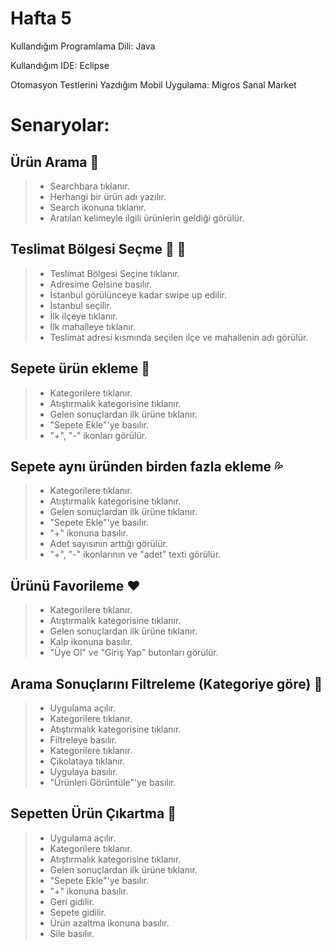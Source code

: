 # Hafta 5

Kullandığım Programlama Dili: Java

Kullandığım IDE: Eclipse

Otomasyon Testlerini Yazdığım Mobil Uygulama: Migros Sanal Market

# Senaryolar:

##  Ürün Arama	:rocket:
  >- Searchbara tıklanır.
  >- Herhangi bir ürün adı yazılır.
  >- Search ikonuna tıklanır.
  >- Aratılan kelimeyle ilgili ürünlerin geldiği görülür.
  
## Teslimat Bölgesi Seçme	:bell: :minibus:
  >- Teslimat Bölgesi Seçine tıklanır.
  >- Adresime Gelsine basılır.
  >- İstanbul görülünceye kadar swipe up edilir.
  >- İstanbul seçilir.
  >- İlk ilçeye tıklanır.
  >- İlk mahalleye tıklanır.
  >- Teslimat adresi kısmında seçilen ilçe ve mahallenin adı görülür.
  
## Sepete ürün ekleme	:tada:
  >- Kategorilere tıklanır.
  >- Atıştırmalık kategorisine tıklanır.
  >- Gelen sonuçlardan ilk ürüne tıklanır.
  >- "Sepete Ekle"'ye basılır.
  >- "+", "-" ikonları görülür.
    
## Sepete aynı üründen birden fazla ekleme	:sweat_drops:
  >- Kategorilere tıklanır.
  >- Atıştırmalık kategorisine tıklanır.
  >- Gelen sonuçlardan ilk ürüne tıklanır.
  >- "Sepete Ekle"'ye basılır.
  >- "+" ikonuna basılır.
  >- Adet sayısının arttığı görülür.
  >- "+", "-" ikonlarının ve "adet" texti görülür.

## Ürünü Favorileme  :hearts:
  >- Kategorilere tıklanır.
  >- Atıştırmalık kategorisine tıklanır.
  >- Gelen sonuçlardan ilk ürüne tıklanır.
  >- Kalp ikonuna basılır.
  >- "Üye Ol" ve "Giriş Yap" butonları görülür. 

## Arama Sonuçlarını Filtreleme (Kategoriye göre) :ear_of_rice:

  >- Uygulama açılır.
  >- Kategorilere tıklanır.
  >- Atıştırmalık kategorisine tıklanır.
  >- Filtreleye basılır.
  >- Kategorilere tıklanır.
  >- Çikolataya tıklanır.
  >- Uygulaya basılır.
  >- "Ürünleri Görüntüle"'ye basılır.

## Sepetten Ürün Çıkartma :triangular_flag_on_post:

  >- Uygulama açılır.
  >- Kategorilere tıklanır.
  >- Atıştırmalık kategorisine tıklanır.
  >- Gelen sonuçlardan ilk ürüne tıklanır.
  >- "Sepete Ekle"'ye basılır.
  >- "+" ikonuna basılır.
  >- Geri gidilir.
  >- Sepete gidilir.
  >- Ürün azaltma ikonuna basılır.
  >- Sile basılır.
